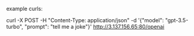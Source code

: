 example curls:

 curl -X POST -H "Content-Type: application/json" -d '{"model": "gpt-3.5-turbo", "prompt": "tell me a joke"}' http://3.137.156.65:80/openai
